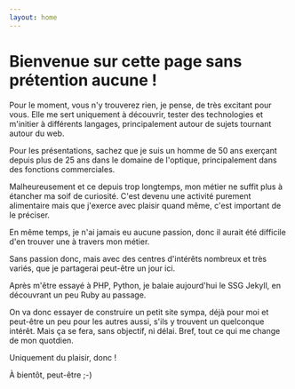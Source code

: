 ```yaml
---
layout: home
---
```


# Bienvenue sur cette page sans prétention aucune !

Pour le moment, vous n'y trouverez rien, je  pense, de très excitant pour vous. Elle me sert uniquement à découvrir, tester des technologies et m'initier à différents langages, principalement autour de sujets tournant autour du web.

Pour les présentations, sachez que je suis un homme de 50 ans exerçant depuis plus de 25 ans dans le domaine de l'optique, principalement dans des fonctions commerciales.

Malheureusement et ce depuis trop longtemps, mon métier ne suffit plus à étancher ma soif de curiosité. C'est devenu une activité purement alimentaire mais que j'exerce avec plaisir quand même, c'est important de le préciser.

En même temps, je n'ai jamais eu aucune passion, donc il aurait été difficile d'en trouver une à travers mon métier.

Sans passion donc, mais avec des centres d'intérêts nombreux et très variés, que je partagerai peut-être un jour ici.

Après m'être essayé à PHP, Python, je balaie aujourd'hui le SSG Jekyll, en découvrant un peu Ruby au passage.

On va donc essayer de construire un petit site sympa, déjà pour moi et peut-être un peu pour les autres aussi, s'ils y trouvent un quelconque intérêt. Mais ça se fera, sans objectif, ni délai. Bref, tout ce qui me change de mon quotdien. 

Uniquement du plaisir, donc !

À bientôt, peut-être ;-)
